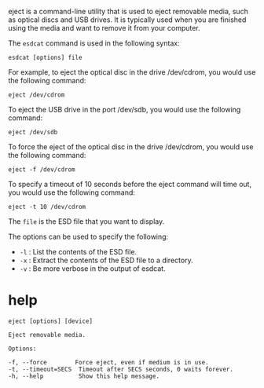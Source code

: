eject is a command-line utility that is used to eject removable media, such as optical discs and USB drives. It is typically used when you are finished using the media and want to remove it from your computer.

The `esdcat` command is used in the following syntax:

```
esdcat [options] file
```



For example, to eject the optical disc in the drive /dev/cdrom, you would use the following command:

`eject /dev/cdrom`

To eject the USB drive in the port /dev/sdb, you would use the following command:

`eject /dev/sdb`

To force the eject of the optical disc in the drive /dev/cdrom, you would use the following command:

`eject -f /dev/cdrom`

To specify a timeout of 10 seconds before the eject command will time out, you would use the following command:

`eject -t 10 /dev/cdrom`


The `file` is the ESD file that you want to display.

The options can be used to specify the following:

* `-l` : List the contents of the ESD file.
* `-x` : Extract the contents of the ESD file to a directory.
* `-v` : Be more verbose in the output of esdcat.


# help 

```
eject [options] [device]

Eject removable media.

Options:

-f, --force        Force eject, even if medium is in use.
-t, --timeout=SECS  Timeout after SECS seconds, 0 waits forever.
-h, --help          Show this help message.

```
